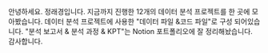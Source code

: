 안녕하세요. 정래경입니다.
지금까지 진행한 12개의 데이터 분석 프로젝트를 한 곳에 모아봤습니다.
데이터 분석 프로젝트에 사용한 "데이터 파일 &코드 파일"로 구성 되어있습니다.
"분석 보고서 & 분석 과정 & KPT"는 Notion 포트폴리오에 잘 정리해놨습니다.
감사합니다.
